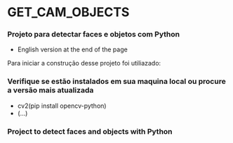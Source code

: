 # GET_CAM_OBJECTS

### Projeto para detectar faces e objetos com Python

- English version at the end of the page

Para iniciar a construção desse projeto foi utiliazado:
### Verifique se estão instalados em sua maquina local ou procure a versão mais atualizada
- cv2(pip install opencv-python)
- (...)


### Project to detect faces and objects with Python